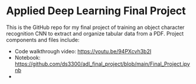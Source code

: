 # Applied Deep Learning Final Project

This is the GitHub repo for my final project of training an object character recognition CNN to extract and organize tabular data from a PDF. Project components and files include:

*   Code walkthrough video: https://youtu.be/94PXcvh3b2I
*   Notebook: https://github.com/ds3300/adl_final_project/blob/main/Final_Project.ipynb
*   
